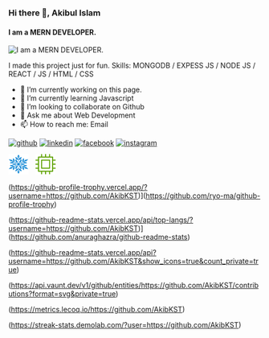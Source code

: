 ### Hi there 👋, Akibul Islam
#### I am a MERN DEVELOPER.
![I am a MERN DEVELOPER.](https://www.canva.com/design/DAF7Y-iF80M/DXXQmfat8yB8yRy74uE9YA/view?utm_content=DAF7Y-iF80M&utm_campaign=designshare&utm_medium=link&utm_source=editor)

I made this project just for fun.
Skills: MONGODB / EXPESS JS / NODE JS / REACT / JS / HTML / CSS

- 🔭 I’m currently working on this page. 
- 🌱 I’m currently learning Javascript 
- 👯 I’m looking to collaborate on Github 
- 💬 Ask me about Web Development 
- 📫 How to reach me: Email 


[<img src='https://cdn.jsdelivr.net/npm/simple-icons@3.0.1/icons/github.svg' alt='github' height='40'>](https://github.com/https://github.com/AkibKST)  [<img src='https://cdn.jsdelivr.net/npm/simple-icons@3.0.1/icons/linkedin.svg' alt='linkedin' height='40'>](https://www.linkedin.com/in/in/akibul-islam-b0359a238)  [<img src='https://cdn.jsdelivr.net/npm/simple-icons@3.0.1/icons/facebook.svg' alt='facebook' height='40'>](https://www.facebook.com/https://www.facebook.com/mdakib.islam.1/)  [<img src='https://cdn.jsdelivr.net/npm/simple-icons@3.0.1/icons/instagram.svg' alt='instagram' height='40'>](https://www.instagram.com/https://www.instagram.com/anakib8/?hl=en/)  

<a href='https://archiveprogram.github.com/'><img src='https://raw.githubusercontent.com/acervenky/animated-github-badges/master/assets/acbadge.gif' width='40' height='40'></a> <a href='https://docs.github.com/en/developers'><img src='https://raw.githubusercontent.com/acervenky/animated-github-badges/master/assets/devbadge.gif' width='40' height='40'></a> 

(https://github-profile-trophy.vercel.app/?username=https://github.com/AkibKST)](https://github.com/ryo-ma/github-profile-trophy)

(https://github-readme-stats.vercel.app/api/top-langs/?username=https://github.com/AkibKST)](https://github.com/anuraghazra/github-readme-stats)

(https://github-readme-stats.vercel.app/api?username=https://github.com/AkibKST&show_icons=true&count_private=true)  

(https://api.vaunt.dev/v1/github/entities/https://github.com/AkibKST/contributions?format=svg&private=true)  

(https://metrics.lecoq.io/https://github.com/AkibKST)  

(https://streak-stats.demolab.com/?user=https://github.com/AkibKST)  

